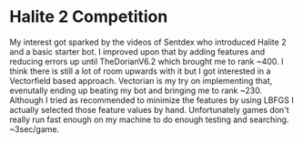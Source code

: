 # Halite 2 Competition

My interest got sparked by the videos of Sentdex who introduced Halite 2 and a basic starter bot.
I improved upon that by adding features and reducing errors up until TheDorianV6.2 which brought me to rank ~400.
I think there is still a lot of room upwards with it but I got interested in a Vectorfield based approach. Vectorian is my try on implementing that, evenutally ending up beating my bot and bringing me to rank ~230. 
Although I tried as recommended to minimize the features by using LBFGS I actually selected those feature values by hand. Unfortunately games don't really run fast enough on my machine to do enough testing and searching. ~3sec/game.


